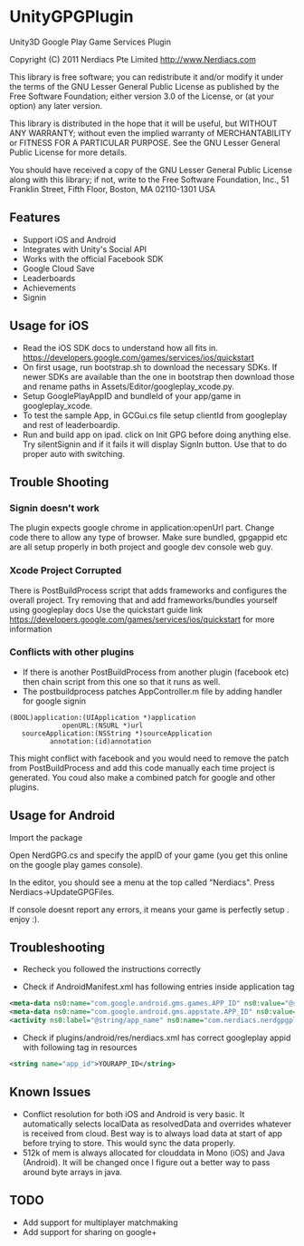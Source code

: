 UnityGPGPlugin
==============

Unity3D Google Play Game Services Plugin

Copyright (C) 2011 Nerdiacs Pte Limited  http://www.Nerdiacs.com

This library is free software; you can redistribute it and/or
modify it under the terms of the GNU Lesser General Public
License as published by the Free Software Foundation; either
version 3.0 of the License, or (at your option) any later version.

This library is distributed in the hope that it will be useful,
but WITHOUT ANY WARRANTY; without even the implied warranty of
MERCHANTABILITY or FITNESS FOR A PARTICULAR PURPOSE.  See the GNU
Lesser General Public License for more details.

You should have received a copy of the GNU Lesser General Public
License along with this library; if not, write to the Free Software
Foundation, Inc., 51 Franklin Street, Fifth Floor, Boston, MA  02110-1301  USA


## Features
* Support iOS and Android
* Integrates with Unity's Social API
* Works with the official Facebook SDK
* Google Cloud Save
* Leaderboards
* Achievements
* Signin


## Usage for iOS

* Read the iOS SDK docs to understand how all fits in. https://developers.google.com/games/services/ios/quickstart
* On first usage, run bootstrap.sh to download the necessary SDKs. If newer SDKs are available than the one in bootstrap then download those and rename paths in Assets/Editor/googleplay_xcode.py.
* Setup GooglePlayAppID and bundleId of your app/game in googleplay_xcode.
* To test the sample App, in GCGui.cs file setup clientId from googleplay and rest of leaderboardip.
* Run and build app on ipad. click on Init GPG before doing anything else. Try silentSignin and if it fails it will display SignIn button. Use that to do proper auto with switching.

## Trouble Shooting

### Signin doesn't work

The plugin expects google chrome in application:openUrl part. Change code there to allow any type of browser. 
Make sure bundled, gpgappid etc are all setup properly in both project and google dev console web guy.

### Xcode Project Corrupted

There is PostBuildProcess script that adds frameworks and configures the overall project. Try removing that and add frameworks/bundles yourself using googleplay docs
Use the quickstart guide link https://developers.google.com/games/services/ios/quickstart for more information

### Conflicts with other plugins
* If there is another PostBuildProcess from another plugin (facebook etc) then chain script from this one so that it runs as well.
* The postbuildprocess patches AppController.m file by adding handler for google signin

```objc
(BOOL)application:(UIApplication *)application
             openURL:(NSURL *)url
   sourceApplication:(NSString *)sourceApplication
          annotation:(id)annotation 
```

This might conflict with facebook and you would need to remove the patch from PostBuildProcess and add this code manually each time project is generated. You coud also make a combined patch for google and other plugins.

## Usage for Android

Import the package

Open NerdGPG.cs and specify the appID of your game (you get this online on the google play games console).

In the editor, you should see a menu at the top called "Nerdiacs". Press Nerdiacs->UpdateGPGFiles.

If console doesnt report any errors, it means your game is perfectly setup . enjoy :).

## Troubleshooting
* Recheck  you followed the instructions correctly

* Check if AndroidManifest.xml has following entries inside application tag 
```xml
<meta-data ns0:name="com.google.android.gms.games.APP_ID" ns0:value="@string/app_id" />
<meta-data ns0:name="com.google.android.gms.appstate.APP_ID" ns0:value="@string/app_id" />
<activity ns0:label="@string/app_name" ns0:name="com.nerdiacs.nerdgpgplugin.DummyActivity" /> 
```

* Check if plugins/android/res/nerdiacs.xml has correct googleplay appid with following tag in resources
```xml
<string name="app_id">YOURAPP_ID</string>
```


## Known Issues

* Conflict resolution for both iOS and Android is very basic. It automatically selects localData as resolvedData and overrides whatever is received from cloud. Best way is to always load data at start of app before trying to store. This would sync the data properly.
* 512k of mem is always allocated for clouddata in Mono (iOS) and Java (Android). It will be changed once I figure out a better way to pass around byte arrays in java.
 
## TODO

* Add support for multiplayer matchmaking
* Add support for sharing on google+
